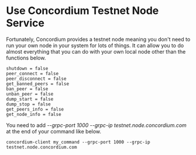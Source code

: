 # Use Concordium Testnet Node Service

Fortunately, Concordium provides a testnet node meaning you don't need to run your own node in your system for lots of things. It can allow you to do almost everything that you can do with your own local node other than the functions below.&#x20;

```
shutdown = false
peer_connect = false
peer_disconnect = false
get_banned_peers = false
ban_peer = false
unban_peer = false
dump_start = false
dump_stop = false
get_peers_info = false
get_node_info = false
```

You need to add _--grpc-port 1000 --grpc-ip testnet.node.concordium.com_ at the end of your command like below.

```
concordium-client my_command --grpc-port 1000 --grpc-ip testnet.node.concordium.com
```
